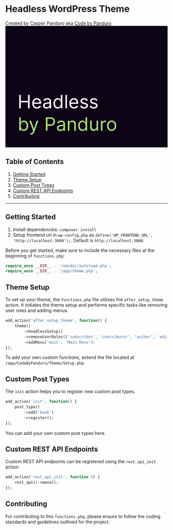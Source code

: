 # Headless WordPress Theme
Created by Casper Panduro aka [Code by Panduro](https://codebypanduro.dk)
![Best Headless WP Theme](https://raw.githubusercontent.com/casperpanduro/headless-wp-theme/main/screenshot.png)

## Table of Contents

1. [Getting Started](#getting-started)
2. [Theme Setup](#theme-setup)
3. [Custom Post Types](#custom-post-types)
4. [Custom REST API Endpoints](#custom-rest-api-endpoints)
5. [Contributing](#contributing)

---

## Getting Started

1. Install dependencies: `composer install`
2. Setup frontend url in `wp-config.php` as `define('WP_FRONTEND_URL', 'http://localhost:3000');`. Default is `http://localhost:3000`.

Before you get started, make sure to include the necessary files at the beginning of `functions.php`:

```php
require_once __DIR__ . '/vendor/autoload.php';
require_once __DIR__ . '/app/theme.php';
```

## Theme Setup
To set up your theme, the `functions.php` file utilizes the `after_setup_theme` action. It initiates the theme setup and performs specific tasks like removing user roles and adding menus.
```php
add_action('after_setup_theme', function() {
    theme()
        ->headlessSetup()
        ->removeUserRoles(['subscriber', 'contributor', 'author', 'editor'])
        ->addMenu('main', 'Main Menu');
});
```

To add your own custom functions, extend the file located at `/app/CodeByPanduro/Theme/Setup.php`.

## Custom Post Types
The `init` action helps you to register new custom post types.
```php
add_action('init', function() {
    post_type()
        ->add('book')
        ->register();
});
```
You can add your own custom post types here.

## Custom REST API Endpoints
Custom REST API endpoints can be registered using the `rest_api_init` action.
```php
add_action('rest_api_init', function () {
    rest_api()->menu();
});
```

## Contributing
For contributing to this `functions.php`, please ensure to follow the coding standards and guidelines outlined for the project.
